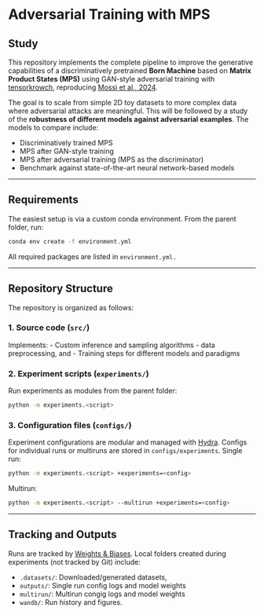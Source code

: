 # Adversarial Training with MPS

## Study
This repository implements the complete pipeline to improve the generative capabilities of a discriminatively pretrained **Born Machine** based on **Matrix Product States (MPS)** using GAN-style adversarial training with [tensorkrowch](https://joserapa98.github.io/tensorkrowch/_build/html/index.html), reproducing [Mossi et al., 2024](https://arxiv.org/abs/2406.17441).

The goal is to scale from simple 2D toy datasets to more complex data where adversarial attacks are meaningful. This will be followed by a study of the **robustness of different models against adversarial examples**. The models to compare include:

- Discriminatively trained MPS  
- MPS after GAN-style training  
- MPS after adversarial training (MPS as the discriminator)  
- Benchmark against state-of-the-art neural network-based models

---

## Requirements
The easiest setup is via a custom conda environment. From the parent folder, run:

```bash
conda env create -f environment.yml
```
All required packages are listed in `environment.yml.`

---

## Repository Structure
The repository is organized as follows:
### 1. Source code (`src/`)
Implements:
    - Custom inference and sampling algorithms
    - data preprocessing, and
    - Training steps for different models and paradigms

### 2. Experiment scripts (`experiments/`)
Run experiments as modules from the parent folder: 
```bash 
python -m experiments.<script>
```

### 3. Configuration files (`configs/`)
Experiment configurations are modular and managed with [Hydra](https://hydra.cc/). 
Configs for individual runs or multiruns are stored in `configs/experiments`. 
Single run:
```bash 
python -m experiments.<script> +experiments=<config>
```
Multirun:
```bash 
python -m experiments.<script> --multirun +experiments=<config>
```

---

## Tracking and Outputs
Runs are tracked by [Weights & Biases](https://wandb.ai/).
Local folders created during experiments (not tracked by Git) include:
- `.datasets/`: Downloaded/generated datasets,
- `outputs/`: Single run config logs and model weights
- `multirun/`: Multirun congig logs and model weights
- `wandb/`: Run history and figures.
